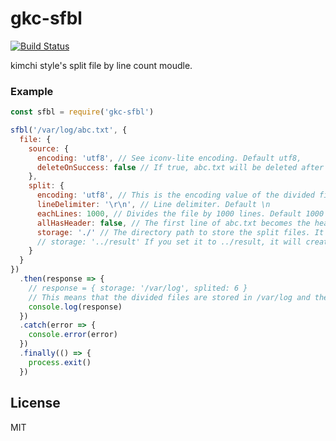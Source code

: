 # gkc-sfbl

[![Build Status](https://travis-ci.org/joemccann/dillinger.svg?branch=master)](https://travis-ci.org/joemccann/dillinger)

kimchi style's split file by line count moudle.

### Example
```javascript
const sfbl = require('gkc-sfbl')

sfbl('/var/log/abc.txt', {
  file: {
    source: {
      encoding: 'utf8', // See iconv-lite encoding. Default utf8, 
      deleteOnSuccess: false // If true, abc.txt will be deleted after split file operation is finished. Default false
    },
    split: {
      encoding: 'utf8', // This is the encoding value of the divided files. Default utf8
      lineDelimiter: '\r\n', // Line delimiter. Default \n
      eachLines: 1000, // Divides the file by 1000 lines. Default 1000
      allHasHeader: false, // The first line of abc.txt becomes the header. If the value is true, the header is placed on the first line of all divided files. Default false
      storage: './' // The directory path to store the split files. It is based on the directory path of the file to be split. In the example, /var/log is the storage. Default ./
      // storage: '../result' If you set it to ../result, it will create a directory /var/result and store the split files in /var/result.
    }
  }
})
  .then(response => {
    // response = { storage: '/var/log', splited: 6 }
    // This means that the divided files are stored in /var/log and the number of divided files is 6.
    console.log(response)
  })
  .catch(error => {
    console.error(error)
  })
  .finally(() => {
    process.exit()
  })
```
License
----

MIT

[//]: # (These are reference links used in the body of this note and get stripped out when the markdown processor does its job. There is no need to format nicely because it shouldn't be seen. Thanks SO - http://stackoverflow.com/questions/4823468/store-comments-in-markdown-syntax)


   [dill]: <https://github.com/joemccann/dillinger>
   [git-repo-url]: <https://github.com/joemccann/dillinger.git>
   [john gruber]: <http://daringfireball.net>
   [df1]: <http://daringfireball.net/projects/markdown/>
   [markdown-it]: <https://github.com/markdown-it/markdown-it>
   [Ace Editor]: <http://ace.ajax.org>
   [node.js]: <http://nodejs.org>
   [Twitter Bootstrap]: <http://twitter.github.com/bootstrap/>
   [jQuery]: <http://jquery.com>
   [@tjholowaychuk]: <http://twitter.com/tjholowaychuk>
   [express]: <http://expressjs.com>
   [AngularJS]: <http://angularjs.org>
   [Gulp]: <http://gulpjs.com>

   [PlDb]: <https://github.com/joemccann/dillinger/tree/master/plugins/dropbox/README.md>
   [PlGh]: <https://github.com/joemccann/dillinger/tree/master/plugins/github/README.md>
   [PlGd]: <https://github.com/joemccann/dillinger/tree/master/plugins/googledrive/README.md>
   [PlOd]: <https://github.com/joemccann/dillinger/tree/master/plugins/onedrive/README.md>
   [PlMe]: <https://github.com/joemccann/dillinger/tree/master/plugins/medium/README.md>
   [PlGa]: <https://github.com/RahulHP/dillinger/blob/master/plugins/googleanalytics/README.md>
